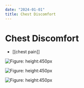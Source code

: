 ```yaml
---
date: "2024-01-01"
title: Chest Discomfort
---
```


# Chest Discomfort

* [[chest pain]]

![Figure: height:450px](https://i.imgur.com/59uz1PX.png)

![Figure: height:450px](https://i.imgur.com/SpUPjgV.png)

![Figure: height:450px](https://i.imgur.com/5rHeR16.png)
